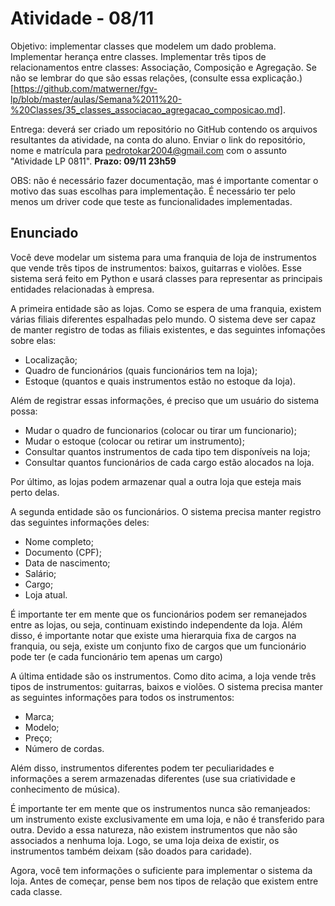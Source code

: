 # Atividade - 08/11

Objetivo: implementar classes que modelem um dado problema. Implementar herança entre
classes. Implementar três tipos de relacionamentos entre classes: Associação,
Composição e Agregação. Se não se lembrar do que são essas relações,
(consulte essa explicação.)[https://github.com/matwerner/fgv-lp/blob/master/aulas/Semana%2011%20-%20Classes/35_classes_associacao_agregacao_composicao.md].

Entrega: deverá ser criado um repositório no GitHub contendo os arquivos resultantes
da atividade, na conta do aluno. Enviar o link do repositório, nome e matrícula
para pedrotokar2004@gmail.com com o assunto "Atividade LP 0811". **Prazo: 09/11 23h59**

OBS: não é necessário fazer documentação, mas é importante comentar o motivo das
suas escolhas para implementação. É necessário ter pelo menos um driver code que
teste as funcionalidades implementadas.

## Enunciado

Você deve modelar um sistema para uma franquia de loja de instrumentos que vende
três tipos de instrumentos: baixos, guitarras e violões. Esse sistema será feito
em Python e usará classes para representar as principais entidades relacionadas
à empresa.

A primeira entidade são as lojas. Como se espera de uma franquia, existem várias
filiais diferentes espalhadas pelo mundo. O sistema deve ser capaz de manter
registro de todas as filiais existentes, e das seguintes infomações sobre elas:

- Localização;
- Quadro de funcionários (quais funcionários tem na loja);
- Estoque (quantos e quais instrumentos estão no estoque da loja).

Além de registrar essas informações, é preciso que um usuário do sistema possa:

- Mudar o quadro de funcionarios (colocar ou tirar um funcionario);
- Mudar o estoque (colocar ou retirar um instrumento);
- Consultar quantos instrumentos de cada tipo tem disponíveis na loja;
- Consultar quantos funcionários de cada cargo estão alocados na loja.

Por último, as lojas podem armazenar qual a outra loja que esteja mais perto delas.

A segunda entidade são os funcionários. O sistema precisa manter registro das
seguintes informações deles:

- Nome completo;
- Documento (CPF);
- Data de nascimento;
- Salário;
- Cargo;
- Loja atual.

É importante ter em mente que os funcionários podem ser remanejados entre as lojas,
ou seja, continuam existindo independente da loja. Além disso, é importante notar
que existe uma hierarquia fixa de cargos na franquia, ou seja, existe um conjunto
fixo de cargos que um funcionário pode ter (e cada funcionário tem apenas um cargo)

A última entidade são os instrumentos. Como dito acima, a loja vende três tipos de
instrumentos: guitarras, baixos e violões. O sistema precisa manter as seguintes
informações para todos os instrumentos:

- Marca;
- Modelo;
- Preço;
- Número de cordas.

Além disso, instrumentos diferentes podem ter peculiaridades e informações a
serem armazenadas diferentes (use sua criatividade e conhecimento de música).

É importante ter em mente que os instrumentos nunca são remanjeados: um instrumento
existe exclusivamente em uma loja, e não é transferido para outra. Devido a essa
natureza, não existem instrumentos que não são associados a nenhuma loja. Logo,
se uma loja deixa de existir, os instrumentos também deixam (são doados para caridade).

Agora, você tem informações o suficiente para implementar o sistema da loja. Antes
de começar, pense bem nos tipos de relação que existem entre cada classe.
